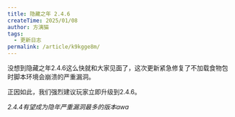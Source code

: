 ```yaml
---
title: 隐藏之年 2.4.6
createTime: 2025/01/08
author: 方漓猫
tags:
  - 更新日志
permalink: /article/k9kgge8m/
---
```


没想到隐藏之年2.4.6这么快就和大家见面了，这次更新紧急修复了不加载食物包时脚本环境会崩溃的严重漏洞。

正因如此，我们强烈建议玩家立即升级到2.4.6。

*2.4.4有望成为隐年严重漏洞最多的版本awa*